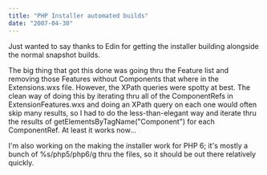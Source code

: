```yaml
---
title: "PHP Installer automated builds"
date: "2007-04-30"
---
```


Just wanted to say thanks to Edin for getting the installer building alongside the normal snapshot builds.

The big thing that got this done was going thru the Feature list and removing those Features without Components that where in the Extensions.wxs file. However, the XPath queries were spotty at best. The clean way of doing this by iterating thru all of the ComponentRefs in ExtensionFeatures.wxs and doing an XPath query on each one would often skip many results, so I had to do the less-than-elegant way and iterate thru the results of getElementsByTagName("Component") for each ComponentRef. At least it works now...

I'm also working on the making the installer work for PHP 6; it's mostly a bunch of %s/php5/php6/g thru the files, so it should be out there relatively quickly.
